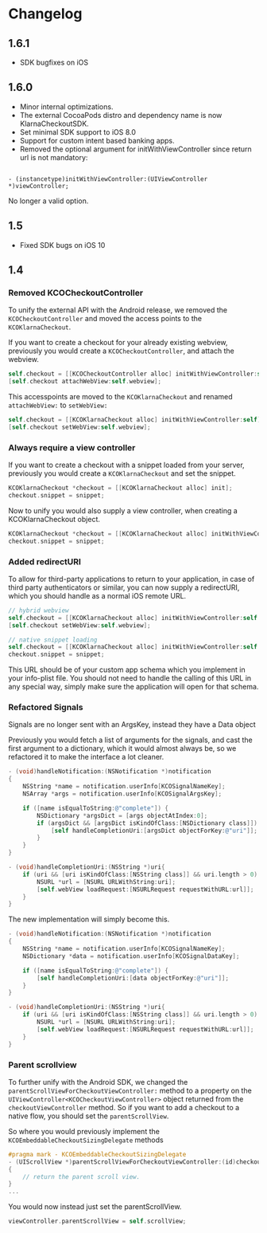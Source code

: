
# Changelog

## 1.6.1

- SDK bugfixes on iOS

## 1.6.0

- Minor internal optimizations.
- The external CocoaPods distro and dependency name is now KlarnaCheckoutSDK.
- Set minimal SDK support to iOS 8.0
- Support for custom intent based banking apps.
- Removed the optional argument for initWithViewController since return url is not mandatory:

```objective c

- (instancetype)initWithViewController:(UIViewController *)viewController;

```
No longer a valid option.


## 1.5

- Fixed SDK bugs on iOS 10

## 1.4

### Removed KCOCheckoutController

To unify the external API with the Android release, we removed the `KCOCheckoutController` and moved the access points to the `KCOKlarnaCheckout`.

If you want to create a checkout for your already existing webview, previously you would create a `KCOCheckoutController`, and attach the webview.

```objective-c
self.checkout = [[KCOCheckoutController alloc] initWithViewController:self];
[self.checkout attachWebView:self.webview];
```

This accesspoints are moved to the `KCOKlarnaCheckout` and renamed `attachWebView:` to `setWebView:`

```objective-c
self.checkout = [[KCOKlarnaCheckout alloc] initWithViewController:self];
[self.checkout setWebView:self.webview];
```

### Always require a view controller

If you want to create a checkout with a snippet loaded from your server, previously you would create a `KCOKlarnaCheckout` and set the snippet.

```objective-c
KCOKlarnaCheckout *checkout = [[KCOKlarnaCheckout alloc] init];
checkout.snippet = snippet;
```

Now to unify you would also supply a view controller, when creating a KCOKlarnaCheckout object.

```objective-c
KCOKlarnaCheckout *checkout = [[KCOKlarnaCheckout alloc] initWithViewController:self];
checkout.snippet = snippet;
```

### Added redirectURI

To allow for third-party applications to return to your application, in case of third party authenticators or similar, you can now supply a redirectURI, which you should handle as a normal iOS remote URL.

```objective-c
// hybrid webview
self.checkout = [[KCOKlarnaCheckout alloc] initWithViewController:self redirectURI:<YOUR-URL>];
[self.checkout setWebView:self.webview];

// native snippet loading
self.checkout = [[KCOKlarnaCheckout alloc] initWithViewController:self redirectURI:<YOUR-URL>];
checkout.snippet = snippet;
```

This URL should be of your custom app schema which you implement in your info-plist file. You should not need to handle the calling of this URL in any special way, simply make sure the application will open for that schema.

### Refactored Signals

Signals are no longer sent with an ArgsKey, instead they have a Data object

Previously you would fetch a list of arguments for the signals, and cast the first argument to a dictionary, which it would almost always be, so we refactored it to make the interface a lot cleaner.

```objective-c
- (void)handleNotification:(NSNotification *)notification
{
    NSString *name = notification.userInfo[KCOSignalNameKey];
    NSArray *args = notification.userInfo[KCOSignalArgsKey];

    if ([name isEqualToString:@"complete"]) {
        NSDictionary *argsDict = [args objectAtIndex:0];
        if (argsDict && [argsDict isKindOfClass:[NSDictionary class]]) {
            [self handleCompletionUri:[argsDict objectForKey:@"uri"]];
        }
    }
}

- (void)handleCompletionUri:(NSString *)uri{
    if (uri && [uri isKindOfClass:[NSString class]] && uri.length > 0) {
        NSURL *url = [NSURL URLWithString:uri];
        [self.webView loadRequest:[NSURLRequest requestWithURL:url]];
    }
}
```

The new implementation will simply become this.

```objective-c
- (void)handleNotification:(NSNotification *)notification
{
    NSString *name = notification.userInfo[KCOSignalNameKey];
    NSDictionary *data = notification.userInfo[KCOSignalDataKey];

    if ([name isEqualToString:@"complete"]) {
        [self handleCompletionUri:[data objectForKey:@"uri"]];
    }
}

- (void)handleCompletionUri:(NSString *)uri{
    if (uri && [uri isKindOfClass:[NSString class]] && uri.length > 0) {
        NSURL *url = [NSURL URLWithString:uri];
        [self.webView loadRequest:[NSURLRequest requestWithURL:url]];
    }
}
```

### Parent scrollview

To further unify with the Android SDK, we changed the `parentScrollViewForCheckoutViewController:` method to a property on
the `UIViewController<KCOCheckoutViewController>` object returned from the `checkoutViewController` method. So if you
want to add a checkout to a native flow, you should set the `parentScrollView`.

So where you would previously implement the `KCOEmbeddableCheckoutSizingDelegate` methods

```objective-c
#pragma mark - KCOEmbeddableCheckoutSizingDelegate
- (UIScrollView *)parentScrollViewForCheckoutViewController:(id)checkout
{
    // return the parent scroll view.
}
...
```

You would now instead just set the parentScrollView.

```objective-c
viewController.parentScrollView = self.scrollView;
```




